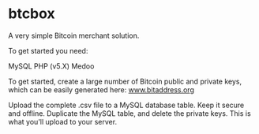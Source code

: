 btcbox
======

A very simple Bitcoin merchant solution. 

To get started you need:

MySQL
PHP (v5.X)
Medoo

To get started, create a large number of Bitcoin public and private keys, which can be easily generated here:
www.bitaddress.org

Upload the complete .csv file to a MySQL database table. Keep it secure and offline.
Duplicate the MySQL table, and delete the private keys. This is what you'll upload to your server.




